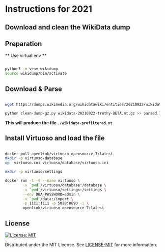 # Instructions for 2021
##  Download and clean the WikiData dump

## Preparation


** Use virtual env **

```bash

python3 -m venv wikidump
source wikidump/bin/activate

```



## Download & Parse


```bash

wget https://dumps.wikimedia.org/wikidatawiki/entities/20210922/wikidata-20210922-truthy-BETA.nt.gz

python clean-dump-gz.py wikidata-20210922-truthy-BETA.nt.gz >> parsed.log
```

**This will produce the file `./wikidata-prefiltered.nt`**


## Install Virtuoso and load the file

```bash

docker pull openlink/virtuoso-opensource-7:latest
mkdir -p virtuoso/database
cp  virtuoso.ini virtuoso/database/virtuoso.ini

mkdir -p virtuoso/settings

docker run -t -d --name virtuoso \
        -v `pwd`/virtuoso/database:/database \
        -v `pwd`/virtuoso/settings:/settings \
        --env DBA_PASSWORD=admin \
        -v `pwd`/data:/import \
        -p 1111:1111 -p 5820:8890 -i \
        openlink/virtuoso-opensource-7:latest

```

## License

[![License: MIT](https://img.shields.io/badge/License-MIT-yellow.svg)](https://opensource.org/licenses/MIT) 


Distributed under the MIT License. See [LICENSE-MIT](../LICENSE-MIT) for more information. 
